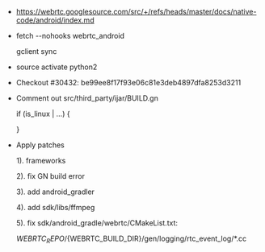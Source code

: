 * https://webrtc.googlesource.com/src/+/refs/heads/master/docs/native-code/android/index.md 

* fetch --nohooks webrtc_android

   gclient sync

* source activate python2

* Checkout #30432:  be99ee8f17f93e06c81e3deb4897dfa8253d3211

* Comment out src/third_party/ijar/BUILD.gn
  
	 if (is_linux | …) {
	
  }

* Apply patches

   1). frameworks
   
   2). fix GN build error
   
   3). add android_gradler
   
   4). add sdk/libs/ffmpeg
   
   5). fix sdk/android_gradle/webrtc/CMakeList.txt:    
   
   ${WEBRTC_REPO}/${WEBRTC_BUILD_DIR}/gen/logging/rtc_event_log/*.cc

